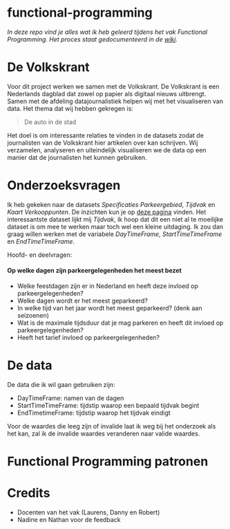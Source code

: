 # functional-programming
*In deze repo vind je alles wat ik heb geleerd tijdens het vak Functional Programming. Het proces staat gedocumenteerd in de [wiki](https://github.com/wailingnaomi/functional-programming/wiki).*

# De Volkskrant

Voor dit project werken we samen met de Volkskrant. De Volkskrant is een Nederlands dagblad dat zowel op papier als digitaal nieuws uitbrengt. Samen met de afdeling datajournalistiek helpen wij met het visualiseren van data. Het thema dat wij hebben gekregen is:

> De auto in de stad

Het doel is om interessante relaties te vinden in de datasets zodat de journalisten van de Volkskrant hier artikelen over kan schrijven. Wij verzamelen, analyseren en uiteindelijk visualiseren we de data op een manier dat de journalisten het kunnen gebruiken.

# Onderzoeksvragen

Ik heb gekeken naar de datasets *Specificaties Parkeergebied*, *Tijdvak* en *Kaart Verkooppunten*. De inzichten kun je op [deze pagina](https://github.com/wailingnaomi/functional-programming/wiki/Dataset-insights) vinden. Het interessantste dataset lijkt mij *Tijdvak*, ik hoop dat dit een niet al te moeilijke dataset is om mee te werken maar toch wel een kleine uitdaging. Ik zou dan graag willen werken met de variabele *DayTimeFrame*, *StartTimeTimeFrame* en *EndTimeTimeFrame*. 

Hoofd- en deelvragen:

#### Op welke dagen zijn parkeergelegenheden het meest bezet

- Welke feestdagen zijn er in Nederland en heeft deze invloed op parkeergelegenheden?
- Welke dagen wordt er het meest geparkeerd?
- In welke tijd van het jaar wordt het meest geparkeerd? (denk aan seizoenen)
- Wat is de maximale tijdsduur dat je mag parkeren en heeft dit invloed op parkeergelegenheden?
- Heeft het tarief invloed op parkeergelegenheden?

# De data
De data die ik wil gaan gebruiken zijn:
- DayTimeFrame: namen van de dagen 
- StartTimeTimeFrame: tijdstip waarop een bepaald tijdvak begint
- EndTimetimeFrame: tijdstip waarop het tijdvak eindigt

Voor de waardes die leeg zijn of invalide laat ik weg bij het onderzoek als het kan, zal ik de invalide waardes veranderen naar valide waardes.

# Functional Programming patronen

# Credits
- Docenten van het vak (Laurens, Danny en Robert)
- Nadine en Nathan voor de feedback
